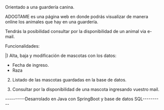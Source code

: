 Orientado a una guardería canina.

ADOGTAME es una página web en donde podrás visualizar de manera online los animales que hay en una guardería.

Tendrás la posibilidad consultar por la disponibilidad de un animal via e-mail.

Funcionalidades:

|) Alta, baja y modificación de mascotas con los datos:
 - Fecha de ingreso.
 - Raza

2) Listado de las mascotas guardadas en la base de datos.

3) Consultar por la disponibilidad de una mascota ingresando vuestro mail.

----------Desarrolado en Java con SpringBoot y base de datos SQL----------
